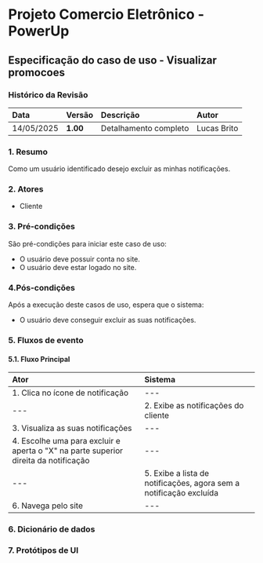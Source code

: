 # Projeto Comercio Eletrônico - PowerUp

## Especificação do caso de uso - Visualizar promocoes

### Histórico da Revisão
|  Data  | Versão | Descrição | Autor |
|:-------|:-------|:----------|:------|
| 14/05/2025 | **1.00** | Detalhamento completo | Lucas Brito |


### 1. Resumo 
Como um usuário identificado desejo excluir as minhas notificações.

### 2. Atores
- Cliente

### 3. Pré-condições
São pré-condições para iniciar este caso de uso:
- 	O usuário deve possuir conta no site.
-   O usuário deve estar logado no site.

### 4.Pós-condições
Após a execução deste casos de uso, espera que o sistema:
-  O usuário deve conseguir excluir as suas notificações.

### 5. Fluxos de evento

#### 5.1. Fluxo Principal

|  Ator  | Sistema |
|:-------|:------- |
| 1. Clica no ícone de notificação | ---|
| --- | 2. Exibe as notificações do cliente |
| 3.  Visualiza as suas notificações | --- |
| 4.  Escolhe uma para excluir e aperta o "X" na parte superior direita da notificação | --- |
| --- | 5. Exibe a lista de notificações, agora sem a notificação excluída |
| 6. Navega pelo site | --- |

### 6. Dicionário de dados

### 7. Protótipos de UI
